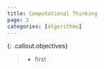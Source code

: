 ```yaml
---
title: Computational Thinking
page: 2
categories: [algorithms]
---
```


{: .callout.objectives}
>- first

